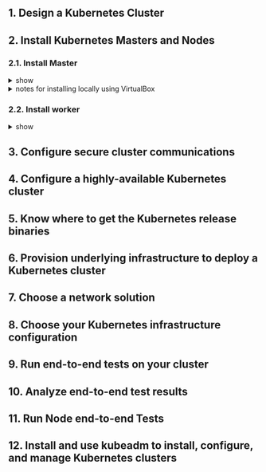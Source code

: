 ## 1. Design a Kubernetes Cluster
## 2. Install Kubernetes Masters and Nodes
### 2.1. Install Master
<details><summary>show</summary>
<p>
  
Follow [instructions using native packages management](https://kubernetes.io/docs/tasks/tools/install-kubectl/#install-using-native-package-management). In more details:

Enter root and update, upgrade the system.
```bash
sudo -i
apt-get update && apt-get upgrade -y
```
Follow instructions to [install docker](https://kubernetes.io/docs/setup/production-environment/container-runtimes/#docker). 
```bash
apt-get install -y docker.io

cat > /etc/docker/daemon.json <<EOF
{
  "exec-opts": ["native.cgroupdriver=systemd"],
  "log-driver": "json-file",
  "log-opts": {
    "max-size": "100m"
  },
  "storage-driver": "overlay2"
}
EOF

mkdir -p /etc/systemd/system/docker.service.d

# Restart docker.
systemctl daemon-reload
systemctl restart docker
```
Add new repo for kubernetes.
```bash
vim /etc/apt/sources.list.d/kubernetes.list
```
```vim
deb http://apt.kubernetes.io/ kubernetes-xenial main
```
Add a GPG key for the package, and update with new repo.
```bash
curl -s https://packages.cloud.google.com/apt/doc/apt-key.gpg | sudo apt-key add -
apt-get update
```
Install kubeadm, kubelet, and kubectl.
```bash
apt-get install -y kubeadm=1.14.1-00 kubelet=1.14.1-00 kubectl=1.14.1-00
```
Install Container Networking Interface (CNI). Follows intrustions to use [Calico for Network Policy](https://docs.projectcalico.org/v3.8/getting-started/kubernetes/). Download calico.yaml file. Looking for the CALICO_IPv4POOL_CIDR. Note that the default is 192.168.0.0/16. If you are using a different pod CIDR, change it accordingly in the calico.yaml file.
```bash
wget https://docs.projectcalico.org/v3.8/manifests/calico.yaml
cat calico.yaml | grep -a2 CIDR
```
Need to [turn off all swap devices](https://serverfault.com/questions/684771/best-way-to-disable-swap-in-linux) before initalizing the master. Initialize the master using the following command. 
```bash
kubeadm init --kubernetes-version=1.14.1 --pod-network-cidr=192.168.0.0/16 | tee kubeadm-init.out
```
Save the kubeadm join output to use when adding workers to the cluster.
```bash
kubeadm join 10.0.2.15:6443 --token m3jpro.pvufj1envk6mx3g5 \
    --discovery-token-ca-cert-hash sha256:822885260222721f04296d96d490ddf9de568cd3507b735a1c21a5185755042e
```
Exit root and following instructions for the regular user.
```bash
exit
mkdir -p $HOME/.kube
sudo cp -i /etc/kubernetes/admin.conf $HOME/.kube/config
sudo chown $(id -u):$(id -g) $HOME/.kube/config
```
Copy calico.yaml file from root to regular user space, and apply the calico file with kubectl.
```bash
sudo cp /root/calico.yaml .
kubectl apply -f calico.yaml
```
Apply [kubectl autocompletion ](https://kubernetes.io/docs/reference/kubectl/cheatsheet/#kubectl-autocomplete).
```bash
source <(kubectl completion bash) # setup autocomplete in bash into the current shell, bash-completion package should be installed first.
echo "source <(kubectl completion bash)" >> ~/.bashrc # add autocomplete permanently to your bash shell.
```

</p>
</details>

<details><summary>notes for installing locally using VirtualBox</summary>
<p>
  
Follow some instructions [here](https://github.com/kubernetes/kubernetes/issues/58876). The problem is the ip used in kubeadm join instruction. Kubeadm has generated the ip of NAT interface and the correct ip is the ip of master host.

In general, get the IP Addresses of the Nodes. For example:
- Master - 20.0.0.11/24
- Worker1 - 20.0.0.21/24

Run the below command on master:
```bash
kubeadm init --apiserver-advertise-address=20.0.0.11 --kubernetes-version=1.14.1 --pod-network-cidr=192.168.0.0/16 | tee kubeadm-init.out
```
The output should be something like:
```bash
kubeadm join 20.0.0.11:6443 --token 5pfs0f.70axkqvb6jzte28i \
    --discovery-token-ca-cert-hash sha256:f0a201b4355a3ed345f055afa1f0a70ade9ee8048bab6641fbbb779c3653bc9b
```
**Another problem of using VirtualBox:** 

This happens if you're running a multi-box setup because the kubelet on the workers end up binding services to the wrong ethernet interface. This error is the master attempting a connection to the wrong address in order to pull logs. The fix is to modify the config for the kubelet, as described in: [Fix 1](https://github.com/kubernetes/kubeadm/issues/203#issuecomment-478206793) OR [Fix 2](https://medium.com/@joatmon08/playing-with-kubeadm-in-vagrant-machines-part-2-bac431095706).

Add "--node-ip" to '/var/lib/kubelet/kubeadm-flags.env':
```bash
cat /var/lib/kubelet/kubeadm-flags.env
KUBELET_KUBEADM_ARGS=--cgroup-driver=systemd --network-plugin=cni --pod-infra-container-image=k8s.gcr.io/pause:3.1 --node-ip=20.0.0.21
```
Restart Kubelet:
```bash
systemctl daemon-reload && systemctl restart kubelet
```
</p>
</details>

### 2.2. Install worker
<details><summary>show</summary>
<p>
  
Install docker similarly as above in Master.

Similar to master installation with less commands.
```bash
sudo -i
apt-get update && sudo apt-get install -y apt-transport-https
curl -s https://packages.cloud.google.com/apt/doc/apt-key.gpg | sudo apt-key add -
echo "deb https://apt.kubernetes.io/ kubernetes-xenial main" | sudo tee -a /etc/apt/sources.list.d/kubernetes.list
apt-get update
apt-get install -y kubeadm=1.14.1-00 kubelet=1.14.1-00 kubectl=1.14.1-00
```
Need to [turn off all swap devices](https://serverfault.com/questions/684771/best-way-to-disable-swap-in-linux) before joining the cluster using the output of kubeadm init above.
```bash
kubeadm join 10.0.2.15:6443 --token m3jpro.pvufj1envk6mx3g5 \
    --discovery-token-ca-cert-hash sha256:822885260222721f04296d96d490ddf9de568cd3507b735a1c21a5185755042e
```

</p>
</details>

## 3. Configure secure cluster communications
## 4. Configure a highly-available Kubernetes cluster
## 5. Know where to get the Kubernetes release binaries
## 6. Provision underlying infrastructure to deploy a Kubernetes cluster
## 7. Choose a network solution
## 8. Choose your Kubernetes infrastructure configuration
## 9. Run end-to-end tests on your cluster
## 10. Analyze end-to-end test results
## 11. Run Node end-to-end Tests
## 12. Install and use kubeadm to install, configure, and manage Kubernetes clusters
